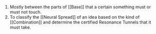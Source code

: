 1. Mostly between the parts of [[Base]] that a certain something must or must not touch.
3. To classify the [[Neural Spread]] of an idea based on the kind of [[Combination]] and determine the certified Resonance Tunnels that it must take.
